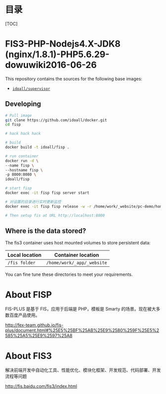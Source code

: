 # 目录

[TOC]

# FIS3-PHP-Nodejs4.X-JDK8 (nginx/1.8.1)-PHP5.6.29-dowuwiki2016-06-26



This repository contains the sources for the following base images:
- [`idoall/supervisor`](https://hub.docker.com/r/idoall/supervisor/)


## Developing

```bash
# Pull image
git clone https://github.com/idoall/docker.git
cd fisp

# hack hack hack

# build
docker build -t idoall/fisp .

# run container
docker run -d \
--name fisp \
--hostname fisp \
-p 8000:8080 \
idoall/fisp

# start fisp
docker exec -it fisp fisp server start

# 对设置的目录进行实时更新监控
docker exec -it fisp fisp release -w -r /home/work/_website/pc-demo/home

# Then setup fis at URL http://localhost:8000

```


## Where is the data stored? 

The fis3 container uses host mounted volumes to store persistent data:

| Local location            | Container location |
| ------------------------- | ------------------ |
| `/fis folder` | `/home/work/_app/_website`   |

You can fine tune these directories to meet your requirements.


# About FISP

FIS-PLUS 是基于 FIS，应用于后端是 PHP，模板是 Smarty 的场景。现在被大多数百度产品使用。

http://fex-team.github.io/fis-plus/document.html#%25E5%25BF%25AB%25E9%2580%259F%25E5%2585%25A5%25E9%2597%25A8

# About FIS3

解决前端开发中自动化工具、性能优化、模块化框架、开发规范、代码部署、开发流程等问题

http://fis.baidu.com/fis3/index.html